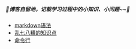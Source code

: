 ##### 🌸博客自留地，记载学习过程中的小知识、小问题~~🌸

* [markdown语法](https://github.com/lulu-s/lulu-book/blob/master/markdown_grammar.md)
* [乱七八糟的知识点](https://github.com/lulu-s/lulu-book/blob/master/trivia.md)
* [命令行](https://github.com/lulu-s/lulu-book/blob/master/command.md)

